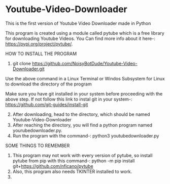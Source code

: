 # Youtube-Video-Downloader

This is the first version of Youtube Video Downloader made in Python

This program is created using a module called pytube which is a free library for downloading Youtube Videos.
You Can find more info about it here-:
https://pypi.org/project/pytube/.

HOW TO INSTALL THE PROGRAM

1. git clone https://github.com/NoisyBotDude/Youtube-Video-Downloader.git

Use the above command in a Linux Terminal or Windos Subsystem for Linux to download the directory of the program

Make sure you have git installed in your system before proceeding with the above step.
If not follow this link to instal git in your system-:
https://github.com/git-guides/install-git

2. After downloading, head to the directory, which should be named Youtube-Video-Downloader
3. After reaching the directory, you will find a python program named yourubedownloader.py. 
4. Run the program with the command-: python3 youtubedownloader.py

SOME THINGS TO REMEMBER
1. This program may not work with every version of pytube, so install pytube from pip with this command-:  python -m pip install git+https://github.com/nficano/pytube
2. Also, this program also needs TKINTER installed to work.
3. 
